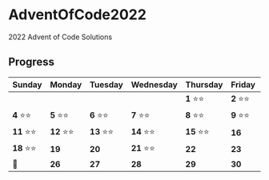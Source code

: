 # AdventOfCode2022

2022 Advent of Code Solutions

## Progress

Sunday | Monday | Tuesday | Wednesday | Thursday | Friday | Saturday
------- | -------| ------- | ------- | -------| -------| -------
   |   |   |  |  | **1** :star::star: | **2** :star::star: | **3** :star::star:  
 **4** :star::star: | **5** :star::star: | **6**  :star::star:  | **7** :star::star: | **8**  :star::star: | **9** :star::star: | **10** :star::star:
 **11** :star::star: | **12** :star::star: | **13** :star::star: | **14** :star::star: | **15** :star::star: | **16**  | **17** :star:
 **18** :star::star: | **19**  | **20**  | **21** :star::star: | **22**  | **23**  | **24** 
 :christmas_tree: | **26** | **27** | **28** | **29** | **30** | **31** | 
